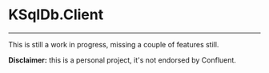 # KSqlDb.Client

---

This is still a work in progress, missing a couple of features still.

**Disclaimer:** this is a personal project, it's not endorsed by Confluent.
